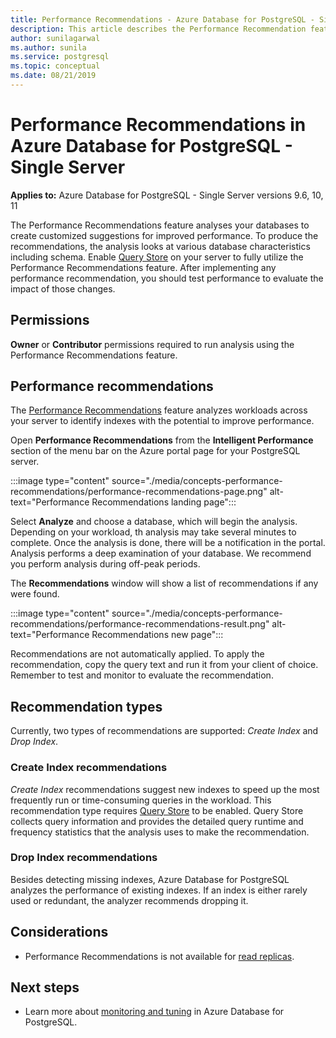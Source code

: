 ```yaml
---
title: Performance Recommendations - Azure Database for PostgreSQL - Single Server
description: This article describes the Performance Recommendation feature in Azure Database for PostgreSQL - Single Server.
author: sunilagarwal
ms.author: sunila
ms.service: postgresql
ms.topic: conceptual
ms.date: 08/21/2019
---
```

# Performance Recommendations in Azure Database for PostgreSQL - Single Server

**Applies to:** Azure Database for PostgreSQL - Single Server versions 9.6, 10, 11

The Performance Recommendations feature analyses your databases to create customized suggestions for improved performance. To produce the recommendations, the analysis looks at various database characteristics including schema. Enable [Query Store](concepts-query-store.md) on your server to fully utilize the Performance Recommendations feature. After implementing any performance recommendation, you should test performance to evaluate the impact of those changes. 

## Permissions
**Owner** or **Contributor** permissions required to run analysis using the Performance Recommendations feature.

## Performance recommendations
The [Performance Recommendations](concepts-performance-recommendations.md) feature analyzes workloads across your server to identify indexes with the potential to improve performance.

Open **Performance Recommendations** from the **Intelligent Performance** section of the menu bar on the Azure portal page for your PostgreSQL server.

:::image type="content" source="./media/concepts-performance-recommendations/performance-recommendations-page.png" alt-text="Performance Recommendations landing page":::

Select **Analyze** and choose a database, which will begin the analysis. Depending on your workload, th analysis may take several minutes to complete. Once the analysis is done, there will be a notification in the portal. Analysis performs a deep examination of your database. We recommend you perform analysis during off-peak periods. 

The **Recommendations** window will show a list of recommendations if any were found.

:::image type="content" source="./media/concepts-performance-recommendations/performance-recommendations-result.png" alt-text="Performance Recommendations new page":::

Recommendations are not automatically applied. To apply the recommendation, copy the query text and run it from your client of choice. Remember to test and monitor to evaluate the recommendation. 

## Recommendation types

Currently, two types of recommendations are supported: *Create Index* and *Drop Index*.

### Create Index recommendations
*Create Index* recommendations suggest new indexes to speed up the most frequently run or time-consuming queries in the workload. This recommendation type requires [Query Store](concepts-query-store.md) to be enabled. Query Store collects query information and provides the detailed query runtime and frequency statistics that the analysis uses to make the recommendation.

### Drop Index recommendations
Besides detecting missing indexes, Azure Database for PostgreSQL analyzes the performance of existing indexes. If an index is either rarely used or redundant, the analyzer recommends dropping it.

## Considerations
* Performance Recommendations is not available for [read replicas](concepts-read-replicas.md).
## Next steps
- Learn more about [monitoring and tuning](concepts-monitoring.md) in Azure Database for PostgreSQL.

